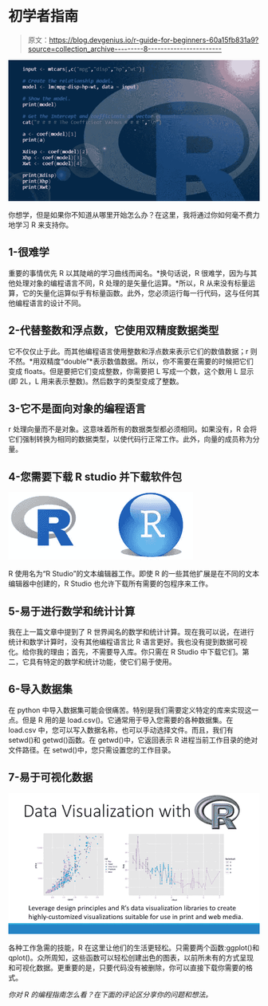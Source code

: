 # 初学者指南

> 原文：<https://blog.devgenius.io/r-guide-for-beginners-60a15fb831a9?source=collection_archive---------8----------------------->

![](img/d4609ff1cf21502ab0fa0a0a613c4858.png)

你想学，但是如果你不知道从哪里开始怎么办？在这里，我将通过你如何毫不费力地学习 R 来支持你。

## 1-很难学

重要的事情优先 R 以其陡峭的学习曲线而闻名。*换句话说，R 很难学，因为与其他处理对象的编程语言不同，R 处理的是矢量化运算。*所以，R 从来没有标量运算，它的矢量化运算似乎有标量函数。此外，您必须运行每一行代码，这与任何其他编程语言的设计不同。

## 2-代替整数和浮点数，它使用双精度数据类型

它不仅仅止于此。而其他编程语言使用整数和浮点数来表示它们的数值数据；r 则不然。*用双精度“double”*表示数值数据。所以，你不需要在需要的时候把它们变成 floats。但是要把它们变成整数，你需要把 L 写成一个数，这个数用 L 显示(即 2L，L 用来表示整数)。然后数字的类型变成了整数。

## 3-它不是面向对象的编程语言

r 处理向量而不是对象。这意味着所有的数据类型都必须相同。如果没有，R 会将它们强制转换为相同的数据类型，以使代码行正常工作。此外，向量的成员称为分量。

## 4-您需要下载 R studio 并下载软件包

![](img/39ab0282767b786c9dc3e3574a6cbbdd.png)

R 使用名为“R Studio”的文本编辑器工作。即使 R 的一些其他扩展是在不同的文本编辑器中创建的，R Studio 也允许下载所有需要的包程序来工作。

## 5-易于进行数学和统计计算

我在上一篇文章中提到了 R 世界闻名的数学和统计计算。现在我可以说，在进行统计和数学计算时，没有其他编程语言比 R 语言更好。我也没有提到数据可视化。给你我的理由；首先，不需要导入库。你只需在 R Studio 中下载它们。第二，它具有特定的数学和统计功能，使它们易于使用。

## 6-导入数据集

在 python 中导入数据集可能会很痛苦。特别是我们需要定义特定的库来实现这一点。但是 R 用的是 load.csv()。它通常用于导入您需要的各种数据集。在 load.csv 中，您可以写入数据名称，也可以手动选择文件。而且，我们有 setwd()和 getwd()函数。在 getwd()中，它返回表示 R 进程当前工作目录的绝对文件路径。在 setwd()中，您只需设置您的工作目录。

## 7-易于可视化数据

![](img/ff9b9a7175e128eee4e22471795e0827.png)

各种工作急需的技能，R 在这里让他们的生活更轻松。只需要两个函数:ggplot()和 qplot()。众所周知，这些函数可以轻松创建出色的图表，以前所未有的方式呈现和可视化数据。更重要的是，只要代码没有被删除，你可以直接下载你需要的格式。

*你对 R 的编程指南怎么看？在下面的评论区分享你的问题和想法。*